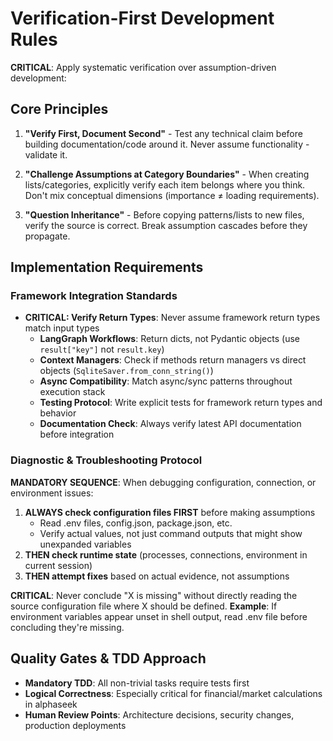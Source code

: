 # Verification-First Development Rules

**CRITICAL**: Apply systematic verification over assumption-driven development:

## Core Principles

1. **"Verify First, Document Second"** - Test any technical claim before building documentation/code around it. Never assume functionality - validate it.

2. **"Challenge Assumptions at Category Boundaries"** - When creating lists/categories, explicitly verify each item belongs where you think. Don't mix conceptual dimensions (importance ≠ loading requirements).

3. **"Question Inheritance"** - Before copying patterns/lists to new files, verify the source is correct. Break assumption cascades before they propagate.

## Implementation Requirements

### Framework Integration Standards
- **CRITICAL: Verify Return Types**: Never assume framework return types match input types
  - **LangGraph Workflows**: Return dicts, not Pydantic objects (use `result["key"]` not `result.key`)
  - **Context Managers**: Check if methods return managers vs direct objects (`SqliteSaver.from_conn_string()`)
  - **Async Compatibility**: Match async/sync patterns throughout execution stack
  - **Testing Protocol**: Write explicit tests for framework return types and behavior
  - **Documentation Check**: Always verify latest API documentation before integration

### Diagnostic & Troubleshooting Protocol
**MANDATORY SEQUENCE**: When debugging configuration, connection, or environment issues:

1. **ALWAYS check configuration files FIRST** before making assumptions
   - Read .env files, config.json, package.json, etc.
   - Verify actual values, not just command outputs that might show unexpanded variables
2. **THEN check runtime state** (processes, connections, environment in current session)
3. **THEN attempt fixes** based on actual evidence, not assumptions

**CRITICAL**: Never conclude "X is missing" without directly reading the source configuration file where X should be defined.
**Example**: If environment variables appear unset in shell output, read .env file before concluding they're missing.

## Quality Gates & TDD Approach
- **Mandatory TDD**: All non-trivial tasks require tests first
- **Logical Correctness**: Especially critical for financial/market calculations in alphaseek
- **Human Review Points**: Architecture decisions, security changes, production deployments
